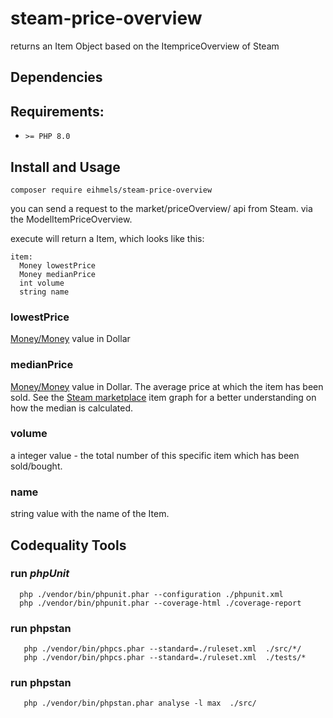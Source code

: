 # steam-price-overview
returns an Item Object based on the ItempriceOverview of Steam

## Dependencies



## Requirements:

 * ``` >= PHP 8.0 ```

## Install and Usage
 ```
 composer require eihmels/steam-price-overview
 ```

you can send a request to the market/priceOverview/ api from Steam. via the ModelItemPriceOverview.

execute will return a Item, which looks like this:
```
item:
  Money lowestPrice 
  Money medianPrice
  int volume
  string name
  ```
### lowestPrice 
[Money/Money](https://github.com/moneyphp/money) value in Dollar

### medianPrice
[Money/Money](https://github.com/moneyphp/money) value in Dollar. The average price at which the item has been sold. See the [Steam marketplace](https://steamcommunity.com/market/listings/730/StatTrak%E2%84%A2%20P250%20%7C%20Steel%20Disruption%20%28Factory%20New%29) item graph for a better understanding on how the median is calculated.

### volume
a integer value - the total number of this specific item which has been sold/bought.

### name
string value with the name of the Item.

## Codequality Tools
 
### run *phpUnit*
 
      php ./vendor/bin/phpunit.phar --configuration ./phpunit.xml
      php ./vendor/bin/phpunit.phar --coverage-html ./coverage-report
      
### run phpstan

       php ./vendor/bin/phpcs.phar --standard=./ruleset.xml  ./src/*/
       php ./vendor/bin/phpcs.phar --standard=./ruleset.xml  ./tests/*
        
### run phpstan
       
       php ./vendor/bin/phpstan.phar analyse -l max  ./src/


